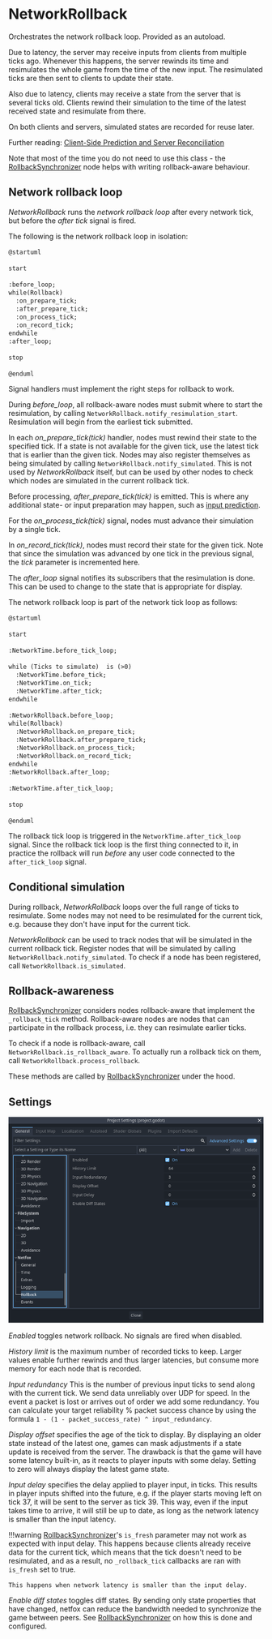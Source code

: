 # NetworkRollback

Orchestrates the network rollback loop. Provided as an autoload.

Due to latency, the server may receive inputs from clients from multiple ticks
ago. Whenever this happens, the server rewinds its time and resimulates the
whole game from the time of the new input. The resimulated ticks are then sent
to clients to update their state.

Also due to latency, clients may receive a state from the server that is
several ticks old. Clients rewind their simulation to the time of the latest
received state and resimulate from there.

On both clients and servers, simulated states are recorded for reuse later.

Further reading: [Client-Side Prediction and Server Reconciliation]

Note that most of the time you do not need to use this class - the
[RollbackSynchronizer] node helps with writing rollback-aware behaviour.

## Network rollback loop

*NetworkRollback* runs the *network rollback loop* after every network tick,
but before the *after tick* signal is fired.

The following is the network rollback loop in isolation:

```puml
@startuml

start

:before_loop;
while(Rollback)
  :on_prepare_tick;
  :after_prepare_tick;
  :on_process_tick;
  :on_record_tick;
endwhile
:after_loop;

stop

@enduml
```

Signal handlers must implement the right steps for rollback to work.

During *before_loop*, all rollback-aware nodes must submit where to start the
resimulation, by calling `NetworkRollback.notify_resimulation_start`.
Resimulation will begin from the earliest tick submitted.

In each *on_prepare_tick(tick)* handler, nodes must rewind their state to the
specified tick. If a state is not available for the given tick, use the latest
tick that is earlier than the given tick. Nodes may also register themselves as
being simulated by calling `NetworkRollback.notify_simulated`. This is not used
by *NetworkRollback* itself, but can be used by other nodes to check which
nodes are simulated in the current rollback tick.

Before processing, *after_prepare_tick(tick)* is emitted. This is where any
additional state- or input preparation may happen, such as [input prediction].

For the *on_process_tick(tick)* signal, nodes must advance their simulation by
a single tick.

In *on_record_tick(tick)*, nodes must record their state for the given tick.
Note that since the simulation was advanced by one tick in the previous signal,
the *tick* parameter is incremented here.

The *after_loop* signal notifies its subscribers that the resimulation is done.
This can be used to change to the state that is appropriate for display.

The network rollback loop is part of the network tick loop as follows:

```puml
@startuml

start

:NetworkTime.before_tick_loop;

while (Ticks to simulate)  is (>0)
  :NetworkTime.before_tick;
  :NetworkTime.on_tick;
  :NetworkTime.after_tick;
endwhile

:NetworkRollback.before_loop;
while(Rollback)
  :NetworkRollback.on_prepare_tick;
  :NetworkRollback.after_prepare_tick;
  :NetworkRollback.on_process_tick;
  :NetworkRollback.on_record_tick;
endwhile
:NetworkRollback.after_loop;

:NetworkTime.after_tick_loop;

stop

@enduml
```

The rollback tick loop is triggered in the `NetworkTime.after_tick_loop`
signal. Since the rollback tick loop is the first thing connected to it, in
practice the rollback will run *before* any user code connected to the
`after_tick_loop` signal.

## Conditional simulation

During rollback, *NetworkRollback* loops over the full range of ticks to
resimulate. Some nodes may not need to be resimulated for the current tick,
e.g. because they don't have input for the current tick.

*NetworkRollback* can be used to track nodes that will be simulated in the
current rollback tick. Register nodes that will be simulated by calling
`NetworkRollback.notify_simulated`. To check if a node has been registered,
call `NetworkRollback.is_simulated`.

## Rollback-awareness

[RollbackSynchronizer] considers nodes rollback-aware that implement the
`_rollback_tick` method. Rollback-aware nodes are nodes that can participate in
the rollback process, i.e. they can resimulate earlier ticks.

To check if a node is rollback-aware, call `NetworkRollback.is_rollback_aware`.
To actually run a rollback tick on them, call
`NetworkRollback.process_rollback`.

These methods are called by [RollbackSynchronizer] under the hood.

## Settings

![Network rollback settings](../assets/network-rollback-settings.png)

*Enabled* toggles network rollback. No signals are fired when disabled.

*History limit* is the maximum number of recorded ticks to keep. Larger values
enable further rewinds and thus larger latencies, but consume more memory for
each node that is recorded.

*Input redundancy* This is the number of previous input ticks to send along with 
the current tick. We send data unreliably over UDP for speed. In the event a packet is
 lost or arrives out of order we add some redundancy. You can calculate your target
 reliability % packet success chance by using the formula 
 `1 - (1 - packet_success_rate) ^ input_redundancy`.

*Display offset* specifies the age of the tick to display. By displaying an
older state instead of the latest one, games can mask adjustments if a state
update is received from the server. The drawback is that the game will have
some latency built-in, as it reacts to player inputs with some delay. Setting
to zero will always display the latest game state.

*Input delay* specifies the delay applied to player input, in ticks. This
results in player inputs shifted into the future, e.g. if the player starts
moving left on tick 37, it will be sent to the server as tick 39. This way,
even if the input takes time to arrive, it will still be up to date, as long as
the network latency is smaller than the input latency.

!!!warning
    [RollbackSynchronizer]'s `is_fresh` parameter may not work as expected with
    input delay. This happens because clients already receive data for the
    current tick, which means that the tick doesn't need to be resimulated, and
    as a result, no `_rollback_tick` callbacks are ran with `is_fresh` set to
    true.

    This happens when network latency is smaller than the input delay.

*Enable diff states* toggles diff states. By sending only state properties that
have changed, netfox can reduce the bandwidth needed to synchronize the game
between peers. See [RollbackSynchronizer] on how this is done and configured.

[Client-Side Prediction and Server Reconciliation]: https://www.gabrielgambetta.com/client-side-prediction-server-reconciliation.html
[input prediction]: ../tutorials/predicting-input.md
[RollbackSynchronizer]: ../nodes/rollback-synchronizer.md
